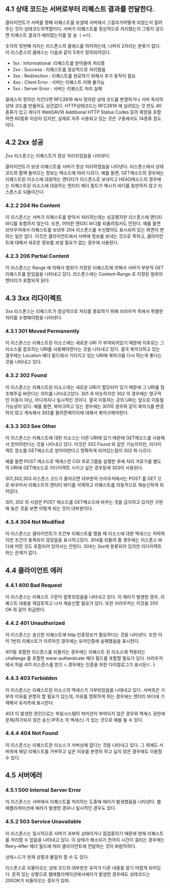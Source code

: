 ## 4.1 상태 코드는 서버로부터 리퀘스트 결과를 전달한다.

클라이언트가 서버를 향해 리퀘스트를 보낼때 서버에서 그결과가어떻게 되었는지 알려주는 것이 상태코드의역할이다. 서버가 리퀘스트를 정상적으로 처리했는지 그렇지 않으면 리퀘스트 결과가 에러였는지를 알 숭 ㅣㅆ다.

숫자의 첫번째 자리는 리스폰스의 클래스를 의미하는데, 나머지 2자리는 분류가 없다. 이 리스폰스의 클래스는 다음과 같이 5개가 정의되어있다.

- 1xx : Informational :리퀘스트를 받아들여 처리중
- 2xx : Success : 리퀘스트를 정상적으로 처리했음
- 3xx : Redirection : 리퀘스트를 완료하기 위해서 추가 동작이 필요
- 4xx : Client Error : 서버는 리퀘스트 이해 불가능
- 5xx : Server Error : 서버는 리퀘스트 처리 실패

클래스의 정의만 지킨다면 RFC2616 에서 정의된 상태 코드를 변경하거나 서버 독자의 상태 코드를 만들어도 상관없다. HTTP상태코드는 RFC2616 에 실려있는 것 만도 40종류가 있고 게다가 WebDAV와 Additional HTTP Status Codes 등의 확장을 포함하면 60종류 이상이 있지만, 실제로 자주 사용되고 있는 것은 구중에서도 14종류 정도이다.


## 4.2 2xx 성공

2xx 리스폰스는 리퀘스트가 정상 처리되었음을 나타낸다.

클라이언트가 보낸 리퀘스트를 서버가 정상 처리하였음을 나타낸다. 리스폰스에서 상태코드와 함께 돌아오는 정보는 메소드에 따라 다르다. 예를 들면, GET메소드의 경우에는 리퀘스트된 리소스에 대응하는 엔티티가 리스폰스로 보내지고 HEAD메소드의 경우에는 리퀘스트된 리소스에 대응하는 엔티티 헤더 필드가 메시지 바디를 동반하지 않고 리스폰스로 되돌아간다.

### 4.2.2 204 No Content

이 리스폰스는 서버가 리퀘스트를 받아서 처리하는데는 성공했지만 리스폰스에 엔티티 바디를 포함하지 않는다. 또한, 어떠한 엔티티 바디를 되돌려줘서도 안된다. 예를 들면 브라우저에서 리퀘스트를 보낸후 204 리스폰스를 수신했어도 표시되어 있는 화면이 변하는 일은 없다.
이것은 클라이언트에서 서버에 정보를 보내는 것으로 족하고, 클라이언트에 대해서 새로운 정보를 보낼 필요가 없는 경우에 사용된다.

### 4.2.3 206 Partial Content

이 리스폰스는 Range 에 의해서 범위가 지정된 리퀘스트에 의해서 서버가 부분적 GET리퀘스트를 받았음을 나타내고 있다. 리스폰스에는 Content-Range 로 지정된 범위의 엔티티가 포함되게 된다.

## 4.3 3xx 리다이렉트

3xx 리스폰스는 리퀘스트가 정상적으로 처리를 종료하기 위해 브라우저 측에서 특별한 처리를 수행해야함을 나타낸다. 

### 4.3.1 301 Moved Permanently

이 리스폰스는 리퀘스트된 리소스에는 새로운 URI 가 부여되어있기 때문에 이후로는 그 리소스를 참조하는 URI를 사용해야한다는 것을 나타내고 있다. 결국 북마크하고 있는 경우에는 Location 헤더 필드에서 가리키고 있는  URI에 북마크를 다시 하는게 좋다는 것을 나타내고 있다.


### 4.3.2 302 Found

이 리스폰스는 리퀘스트된 리소스에는 새로운 URI가 할당되어 있기 때문에 그 URI를 참조해주길 바란다는 의미를 나타내고있다. 301 과 비슷하지만 302 의 경우에는 영구적인 이동이 아닌, 어디까지나 일시적인 것이다. 결국 이동하는 곳의 URI는 앞으로 이동될 가능성이 있다. 예를 들면, 북마크하고 있는 경우에는 301의 경우와 같이 북마크를 변경하지 않고 계속해서 302를 돌려준페이지에 대해서 북마크해야한다.

### 4.3.3 303 See Other

이 리스폰스는 리퀘스트에 대한 리소스는 다른 URI에 있기 때문에 GET메소드를 사용해서 얻어야한다는 것을 나타내고 있다. 이것은 302 Found 와 같은 기능이지만, 리다이렉트 장소를 GET메소드로 얻어야한다고 명확하게 되어있는점이 302 와 다르다.

예를 들면 POST 메소드로 엑세스한 CGI 프로그램을 실행한 후에 처리 겨로가를 별도의 URI에 GET메소드로 리다이렉트 시키고 싶은 경우등에 303이 사용된다. 

301,302,303 리스폰스 코드가 돌아오면 대부분의 브라우저에서는 POST 를 GET 으로 바꾸어서 리퀘스트의 엔티티 바디를 삭제하고 리퀘스트를 자동적으로 재송신하게 되어있다.

301, 302 의 사양은 POST 메소드를 GET메소드에 바꾸는 것을 금지하고 있지만 구현해 놓은 것을 보면 이렇게 되는 것이 대부분이다.

### 4.3.4 304 Not Modified

이 리스폰스는 클라이언트가 조건부 리퀘스트를 했을 때 리소스에 대한 엑세스는 허락하지만 조건이 충족되지 않았음을 표시하고있다. 304를 되돌려 줄 경우에는 리스폰스 바디에 어떤 것도 포함되어 있어서는 안된다.
304는 3xx에 분류되어 있지만 리다이렉트와는 관계가 없다.


## 4.4 클라이언트 에러

### 4.4.1 400 Bad Request

이 리스폰스는 리퀘스트 구문이 잘못되었음을 나타내고 있다. 이 에러가 발생한 경우, 리퀘스트 내용을 재검토하고 나서 재송신할 필요가 있다. 또한 브라우저는 이것을 200 OK 와 같이 취급한다.

### 4.4.2 401 Unauthorized

이 리스폰스는 송신한 리퀘스트에 http 인증정보가 필요하다는 것을 나타낸다. 또한 이미 1번의 리퀘스트가 이루어진 경우에는 유저인증에 실패했음을 표시한다.

401을 포함한 리스폰스를 되돌리는 경우에는 리퀘스트 된 리소스에 적용되는 challenge 를 포함한 www-authenticate 헤더 필드를 포함할 필요가 있다. 브라우저에서 처음 401 리스폰스를 받으 ㄴ경우에는 인증을 위한 다이얼로그가 표시된ㄷ.ㅏ

### 4.4.3 403 Forbidden

이 리스폰스는 리퀘스트된 리소스의 엑세스가 거부되었음을 나태내고 있다. 서버측은 거부의 이유를 분명히 할 필요가 있는데, 이유를 명확하게 하는 경우에는 엔티티 바디에 기재해서 유저측에 표시한다.

403 이 발생한 원인으로는 파일시스템이 퍼미션이 부여되지 않은 경우와 액세스 권한에 문제(허가되지 않은 송신 IP주소 의 엑세스) 가 있는 것으로 예를 들 수 있다.

### 4.4.4 404 Not Found
이 리스폰스는 리퀘스트한 리소스가 서버상에 없다는 것을 나타내고 있다. 그 외에도 서버측에 해당 리퀘스트를 거부하고 싶은 이유를 분명히 하고 싶지 않은 경우에도 이용할 수 있다. 

## 4.5 서버에러

### 4.5.1 500 Internal Server Error

이 리스폰스는 서버에서 리퀘스트를 처리하는 도중에 에러가 발생했음을 나타낸다. 웹 애플리케이션에 에러가 발생한 경우나 일시적인 경우도 있다.

### 4.5.2 503 Service Unavailable

이 리스폰스는 일시적으로 서버가 과부하 상태이거나 점검중이기 때문에 현재 리퀘스트를 처리할 수 없음을 나타내고 있다. 이 상태가 해소되기 전까지 시간이 걸리는 경우에는 Retry-After 헤더 필드에 따라 클라이언트에 전달하는 것이 바람직하다.

상태ㅗ드가 현재 상황과 불일치 할 수 도 있다.

리스폰스로 되돌아오는 상태 코드의 대부분은 유저가 다른 내용을 알기 어렵게 되어있다. 흔히 있는 상황으로 웹애플리케이션에서에러가 발생한 경우에도 상태코드는 200OK가 되돌아오는 경우가 있따.

